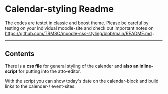 # Calendar-styling Readme

The codes are testet in classic and boost theme. Please be careful by testing on your individual moodle-site and check out important notes on https://github.com/TRMSC/moodle-css-styling/blob/main/README.md .

---------------------

## Contents

There is a __css file__ for general styling of the calender and __also an inline-script__ for putting into the atto-editor. 

With the script you can show today's date on the calendar-block and build links to the calender-/ event-sites.
